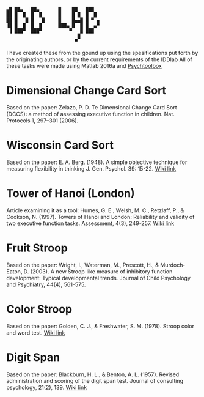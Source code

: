 
```
▄█ ██▄   ██▄       █    ██   ███   
██ █  █  █  █      █    █ █  █  █ 
██ █   █ █   █     █    █▄▄█ █ ▀ ▄ 
▐█ █  █  █  █      ███▄ █  █ █  ▄▀ 
 ▐ ███▀  ███▀          ▀   █ ███  
                          █     
                         ▀     
```       
I have created these from the gound up using the spesifications put forth by the originating authors, or by the current requirements of the IDDlab
All of these tasks were made using Matlab 2016a and [Psychtoolbox](http://psychtoolbox.org/) 
# Dimensional Change Card Sort
Based on the paper:
Zelazo, P. D. Te Dimensional Change Card Sort (DCCS): a method of assessing executive function in children. Nat. Protocols 1,
297–301 (2006).
# Wisconsin Card Sort
Based on the paper:
 E. A. Berg. (1948). A simple objective technique for measuring flexibility in thinking J. Gen. Psychol. 39: 15-22.
 [Wiki link](https://en.wikipedia.org/wiki/Wisconsin_Card_Sorting_Test)
# Tower of Hanoi (London)
Article examining it as a tool:
Humes, G. E., Welsh, M. C., Retzlaff, P., & Cookson, N. (1997). Towers of Hanoi and London: Reliability and validity of two executive function tasks. Assessment, 4(3), 249-257.
[Wiki link](https://en.wikipedia.org/wiki/Tower_of_Hanoi)
# Fruit Stroop
Based on the paper:
Wright, I., Waterman, M., Prescott, H., & Murdoch‐Eaton, D. (2003). A new Stroop‐like measure of inhibitory function development: Typical developmental trends. Journal of Child Psychology and Psychiatry, 44(4), 561-575.
# Color Stroop
Based on the paper:
Golden, C. J., & Freshwater, S. M. (1978). Stroop color and word test.
[Wiki link](https://en.wikipedia.org/wiki/Stroop_effect)
# Digit Span
Based on the paper:
Blackburn, H. L., & Benton, A. L. (1957). Revised administration and scoring of the digit span test. Journal of consulting psychology, 21(2), 139.
[Wiki link](https://en.wikipedia.org/wiki/Memory_span)
